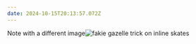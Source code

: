 ```yaml
---
date: 2024-10-15T20:13:57.072Z
---
```


Note with a different image![fakie gazelle trick on inline skates](https://giacomodebidda.com/media/photos/2024/10/15/gazelle-1.png)

